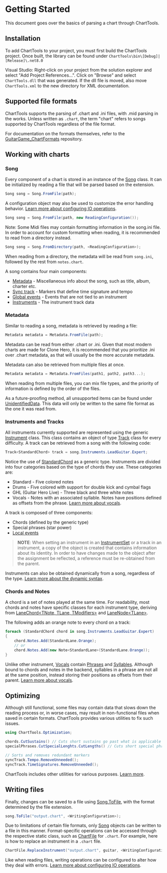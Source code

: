 ﻿# Getting Started
This document goes over the basics of parsing a chart through ChartTools.

## Installation
To add ChartTools to your project, you must first build the ChartTools project. Once built, the library can be found under `ChartTools\bin\[Debug]|[Release]\.net8.0`

Visual Studio: Right-click on your project from the solution explorer and select "Add Project References...". Click on "Browse" and select `ChartTools.dll` that was generated. If the dll file is moved, also move `ChartTools.xml` to the new directory for XML documentation.

## Supported file formats
ChartTools supports the parsing of .chart and .ini files, with .mid parsing in the works. Unless written as `.chart`, the term "chart" refers to songs supported by ChartTools regardless of the file format.

For documentation on the formats themselves, refer to the [GuitarGame_ChartFormats](https://github.com/TheNathannator/GuitarGame_ChartFormats) repository.

## Working with charts

### Song
Every component of a chart is stored in an instance of the [Song](~/api/ChartTools.Song.yml) class. It can be initialized by reading a file that will be parsed based on the extension.

```csharp
Song song = Song.FromFile(path);
```

A configuration object may also be used to customize the error handling behavior. [Learn more about configuring IO operations](configuration.md).

```csharp
Song song = Song.FromFile(path, new ReadingConfiguration());
```

Note: Some Midi files may contain formatting information in the song.ini file. In order to account for custom formatting when reading, it is recommended to read from a directory instead.

```csharp
Song song = Song.FromDirectory(path, <ReadingConfiguration>);
```

When reading from a directory, the metadata will be read from `song.ini`, followed by the rest from `notes.chart`.

A song contains four main components:

- [Metadata](~/api/ChartTools.Metadata.yml) - Miscellaneous info about the song, such as title, album, charter etc.
- [Sync track](~/api/ChartTools.SyncTrack.yml) - Markers that define time signature and tempo
- [Global events](events.md) - Events that are not tied to an instrument
- [Instruments](~/api/ChartTools.InstrumentSet.yml) - The instrument track data

### Metadata
Similar to reading a song, metadata is retrieved by reading a file:

```csharp
Metadata metadata = Metadata.FromFile(path);
```

Metadata can be read from either .chart or .ini. Given that most modern charts are made for Clone Hero, it is recommended that you prioritize .ini over .chart metadata, as that will usually be the more accurate metadata.

Metadata can also be retrieved from multiple files at once.

```csharp
Metadata metadata = Metadata.FromFiles(path1, path2, path3...);
```

When reading from multiple files, you can mix file types, and the priority of information is defined by the order of the files.

As a future-proofing method, all unsupported items can be found under [UnidentifiedData](~/api/ChartTools.Metadata.yml#ChartTools_Metadata_UnidentifiedData). This data will only be written to the same file format as the one it was read from.

### Instruments and Tracks
All instruments currently supported are represented using the generic [Instrument](~/api/ChartTools.Instrument.yml) class. This class contains an object of type [Track](~/api/ChartTools.Track.yml) class for every difficulty. A track can be retrieved from a song with the following code:

```csharp
Track<StandardChord> track = song.Instruments.LeadGuitar.Expert;
```

Notice the use of [StandardChord](~/api/ChartTools.StandardChord.yml) as a generic type. Instruments are divided into four categories based on the type of chords they use. These categories are:

- Standard - Five colored notes
- Drums - Five colored with support for double kick and cymbal flags
- GHL (Guitar Hero Live) - Three black and three white notes
- Vocals - Notes with an associated syllable. Notes have positions defined as offsets from the phrase. [Learn more about vocals](lyrics.md).

A track is composed of three components:

- Chords (defined by the generic type)
- Special phrases (star power)
- [Local events](events.md)

> **NOTE**: When setting an instrument in an [InstrumentSet](~/api/ChartTools.InstrumentSet.yml) or a track in an instrument, a copy of the object is created that contains information about its identity. In order to have changes made to the object after the assignment be reflected, a reference must be re-obtained from the parent.

Instruments can also be obtained dynamically from a song, regardless of the type. [Learn more about the dynamic syntax](dynamic-syntax.md).

### Chords and Notes
A chord is a set of notes played at the same time. For readability, most chords and notes have specific classes for each instrument type, deriving from [LaneChord<TNote, TLane, TModifiers>](~/api/ChartTools.LaneChord-3.yml) and [LaneNode\<TLane\>](~/api/ChartTools.LaneNote-1.yml).

The following adds an orange note to every chord on a track:

```csharp
foreach (StandardChord chord in song.Instruments.LeadGuitar.Expert)
{
    chord.Notes.Add(StandardLane.Orange);
    // or
    chord.Notes.Add(new Note<StandardLane>(StandardLane.Orange));
}
```

Unlike other instrument, [Vocals](~/api/ChartTools.Vocals.yml) contain [Phrases](~/api/ChartTools.Lyrics.Phrase.yml) and [Syllables](~/api/ChartTools.Lyrics.Syllable.yml). Although bound to chords and notes in the backend, syllables in a phrase are not all at the same position, instead storing their positions as offsets from their parent. [Learn more about vocals](lyrics.md).

## Optimizing
Although still functional, some files may contain data that slows down the reading process or, in worse cases, may result in non-functional files when saved in certain formats. ChartTools provides various utilities to fix such issues.

```csharp
using ChartTools.Optimization;

chords.CutSustains() // Cuts short sustains go past what is applicable in-game.
specialPhrases.CutSpecialLenghts.CutLengths() // Cuts short special phrases that exceed the start of the next phrase based on type.

// Sorts and removes redundant markers
syncTrack.Tempo.RemoveUnneeded();
syncTrack.TimeSignatures.RemoveUnneeded();
```

ChartTools includes other utilities for various purposes. [Learn more](tools.md).

## Writing files
Finally, changes can be saved to a file using [Song.ToFile](~/api/ChartTools.Song.yml#ChartTools_Song_ToFile_System_String_ChartTools_IO_Chart_Configuration_ChartWritingConfiguration_), with the format determined by the file extension.

```csharp
song.ToFile("output.chart", <WritingConfiguration>);
```

Due to limitations of certain file formats, only [Song](~/api/ChartTools.Song.yml) objects can be written to a file in this manner. Format-specific operations can be accessed through the respective static class, such as [ChartFile](~/api/ChartTools.IO.Chart.ChartFile.yml) for `.chart`. For example, here is how to replace an instrument in a `.chart` file.

```csharp
ChartFile.ReplaceInstrument("output.chart", guitar, <WritingConfiguration>);
```


Like when reading files, writing operations can be configured to alter how they deal with errors. [Learn more about configuring IO operations](configuration.md).
